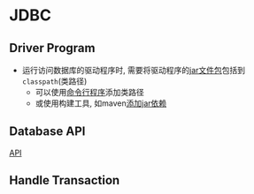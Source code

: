# JDBC

## Driver Program

- 运行访问数据库的驱动程序时, 需要将驱动程序的[jar文件包](java-jar-file.md)包括到`classpath`(类路径)
  - 可以使用[命令行程序](java-command-java-options.md)添加类路径 
  - 或使用构建工具, 如maven[添加jar依赖](maven-import-dependency.md)

## Database API

[API](java-jdbc-api.md)

## Handle Transaction



